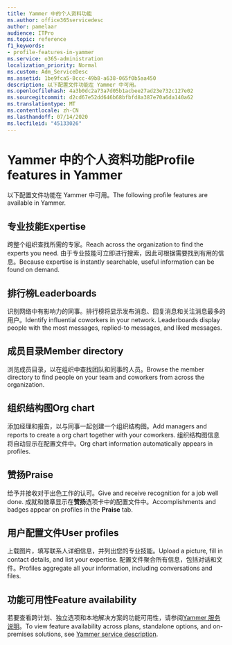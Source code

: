 ```yaml
---
title: Yammer 中的个人资料功能
ms.author: office365servicedesc
author: pamelaar
audience: ITPro
ms.topic: reference
f1_keywords:
- profile-features-in-yammer
ms.service: o365-administration
localization_priority: Normal
ms.custom: Adm_ServiceDesc
ms.assetid: 1be9fca5-8ccc-49b8-a638-065f0b5aa450
description: 以下配置文件功能在 Yammer 中可用。
ms.openlocfilehash: 4a3b0dc2a73a7d05b1acbee27ad23e732c127e02
ms.sourcegitcommit: d2cd67e52dd646b68bfbfd8a387e70a6da140a62
ms.translationtype: MT
ms.contentlocale: zh-CN
ms.lasthandoff: 07/14/2020
ms.locfileid: "45133026"
---
```

# <a name="profile-features-in-yammer"></a><span data-ttu-id="a9a5f-103">Yammer 中的个人资料功能</span><span class="sxs-lookup"><span data-stu-id="a9a5f-103">Profile features in Yammer</span></span>

<span data-ttu-id="a9a5f-104">以下配置文件功能在 Yammer 中可用。</span><span class="sxs-lookup"><span data-stu-id="a9a5f-104">The following profile features are available in Yammer.</span></span>
 
## <a name="expertise"></a><span data-ttu-id="a9a5f-105">专业技能</span><span class="sxs-lookup"><span data-stu-id="a9a5f-105">Expertise</span></span>

<span data-ttu-id="a9a5f-106">跨整个组织查找所需的专家。</span><span class="sxs-lookup"><span data-stu-id="a9a5f-106">Reach across the organization to find the experts you need.</span></span> <span data-ttu-id="a9a5f-107">由于专业技能可立即进行搜索，因此可根据需要找到有用的信息。</span><span class="sxs-lookup"><span data-stu-id="a9a5f-107">Because expertise is instantly searchable, useful information can be found on demand.</span></span>

## <a name="leaderboards"></a><span data-ttu-id="a9a5f-108">排行榜</span><span class="sxs-lookup"><span data-stu-id="a9a5f-108">Leaderboards</span></span>

<span data-ttu-id="a9a5f-p102">识别网络中有影响力的同事。排行榜将显示发布消息、回复消息和关注消息最多的用户。</span><span class="sxs-lookup"><span data-stu-id="a9a5f-p102">Identify influential coworkers in your network. Leaderboards display people with the most messages, replied-to messages, and liked messages.</span></span>

## <a name="member-directory"></a><span data-ttu-id="a9a5f-111">成员目录</span><span class="sxs-lookup"><span data-stu-id="a9a5f-111">Member directory</span></span>

<span data-ttu-id="a9a5f-112">浏览成员目录，以在组织中查找团队和同事的人员。</span><span class="sxs-lookup"><span data-stu-id="a9a5f-112">Browse the member directory to find people on your team and coworkers from across the organization.</span></span>
  
## <a name="org-chart"></a><span data-ttu-id="a9a5f-113">组织结构图</span><span class="sxs-lookup"><span data-stu-id="a9a5f-113">Org chart</span></span>

<span data-ttu-id="a9a5f-114">添加经理和报告，以与同事一起创建一个组织结构图。</span><span class="sxs-lookup"><span data-stu-id="a9a5f-114">Add managers and reports to create a org chart together with your coworkers.</span></span> <span data-ttu-id="a9a5f-115">组织结构图信息将自动显示在配置文件中。</span><span class="sxs-lookup"><span data-stu-id="a9a5f-115">Org chart information automatically appears in profiles.</span></span>
  
## <a name="praise"></a><span data-ttu-id="a9a5f-116">赞扬</span><span class="sxs-lookup"><span data-stu-id="a9a5f-116">Praise</span></span>

<span data-ttu-id="a9a5f-117">给予并接收对于出色工作的认可。</span><span class="sxs-lookup"><span data-stu-id="a9a5f-117">Give and receive recognition for a job well done.</span></span> <span data-ttu-id="a9a5f-118">成就和徽章显示在**赞扬**选项卡中的配置文件中。</span><span class="sxs-lookup"><span data-stu-id="a9a5f-118">Accomplishments and badges appear on profiles in the **Praise** tab.</span></span>
 
## <a name="user-profiles"></a><span data-ttu-id="a9a5f-119">用户配置文件</span><span class="sxs-lookup"><span data-stu-id="a9a5f-119">User profiles</span></span>

<span data-ttu-id="a9a5f-120">上载图片，填写联系人详细信息，并列出您的专业技能。</span><span class="sxs-lookup"><span data-stu-id="a9a5f-120">Upload a picture, fill in contact details, and list your expertise.</span></span> <span data-ttu-id="a9a5f-121">配置文件聚合所有信息，包括对话和文件。</span><span class="sxs-lookup"><span data-stu-id="a9a5f-121">Profiles aggregate all your information, including conversations and files.</span></span>
  
## <a name="feature-availability"></a><span data-ttu-id="a9a5f-122">功能可用性</span><span class="sxs-lookup"><span data-stu-id="a9a5f-122">Feature availability</span></span>

<span data-ttu-id="a9a5f-123">若要查看跨计划、独立选项和本地解决方案的功能可用性，请参阅[Yammer 服务说明](yammer-service-description.md)。</span><span class="sxs-lookup"><span data-stu-id="a9a5f-123">To view feature availability across plans, standalone options, and on-premises solutions, see [Yammer service description](yammer-service-description.md).</span></span>
  

